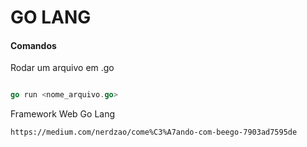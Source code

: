 # GO LANG

#### Comandos

Rodar um arquivo em .go

```go

go run <nome_arquivo.go>

```

Framework Web Go Lang

``` https://medium.com/nerdzao/come%C3%A7ando-com-beego-7903ad7595de ```


